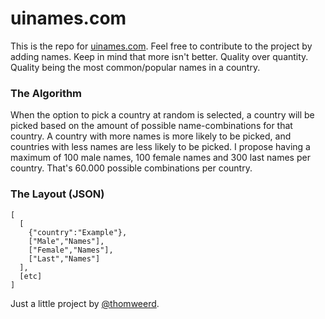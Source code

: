 uinames.com
=======

This is the repo for [uinames.com](http://uinames.com). Feel free to contribute to the project by adding names. Keep in mind that more isn't better. Quality over quantity. Quality being the most common/popular names in a country.

### The Algorithm
When the option to pick a country at random is selected, a country will be picked based on the amount of possible name-combinations for that country. A country with more names is more likely to be picked, and countries with less names are less likely to be picked. I propose having a maximum of 100 male names, 100 female names and 300 last names per country. That's 60.000 possible combinations per country.

### The Layout (JSON)
    [
      [
        {"country":"Example"},
        ["Male","Names"],
        ["Female","Names"],
        ["Last","Names"]
      ],
      [etc]
    ]

Just a little project by [@thomweerd](http://twitter.com/thomweerd).
